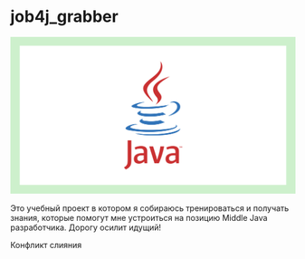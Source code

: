 #                                                        job4j_grabber 

![ScreenShot](java1.png)

Это учебный проект в котором я собираюсь тренироваться и получать знания, которые помогут мне устроиться на позицию Middle Java разработчика.
                      Дорогу осилит идущий! 

Конфликт слияния
